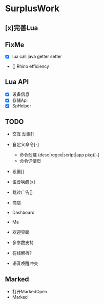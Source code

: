 # SurplusWork

## [x]完善Lua

## FixMe
- [x] lua call java getter setter 
- [] Rhino efficiency

## Lua API

- [x] 设备信息
- [x] 存储Api
- [x] SpHelper

## TODO 

 - 交互  动画[]
 - 自定义命令[-]
   - 命令创建 (desc|regex|script|app pkg)[-]
   - 命令详情页
 - 设置[]
 - 语音唤醒[x]
 - 跳过广告[]
 
 - 商店
 - Dashboard
 - Me
 - 欢迎界面
 
 - 多参数支持
 - 在线解析?
 
 - 语音唤醒冲突
 
 
 ## Marked
 
 - 打开MarkedOpen
 - Marked